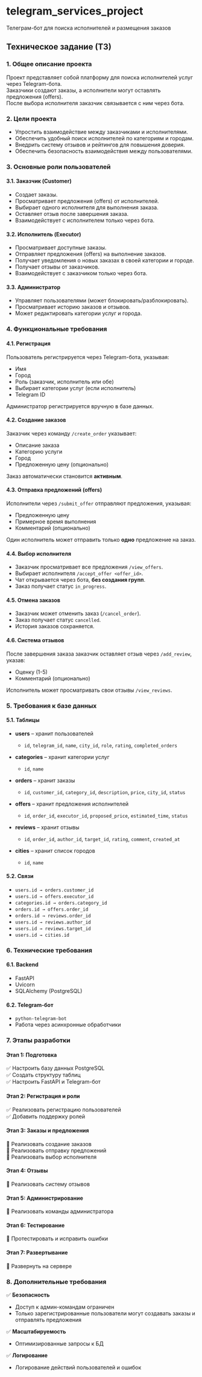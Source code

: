 # **telegram_services_project**  
Телеграм-бот для поиска исполнителей и размещения заказов  

## **Техническое задание (ТЗ)**  

### **1. Общее описание проекта**  
Проект представляет собой платформу для поиска исполнителей услуг через Telegram-бота.  
Заказчики создают заказы, а исполнители могут оставлять предложения (offers).  
После выбора исполнителя заказчик связывается с ним через бота.  

### **2. Цели проекта**  
- Упростить взаимодействие между заказчиками и исполнителями.  
- Обеспечить удобный поиск исполнителей по категориям и городам.  
- Внедрить систему отзывов и рейтингов для повышения доверия.  
- Обеспечить безопасность взаимодействия между пользователями.  

### **3. Основные роли пользователей**  

#### **3.1. Заказчик (Customer)**  
- Создает заказы.  
- Просматривает предложения (offers) от исполнителей.  
- Выбирает одного исполнителя для выполнения заказа.  
- Оставляет отзыв после завершения заказа.  
- Взаимодействует с исполнителем только через бота.  

#### **3.2. Исполнитель (Executor)**  
- Просматривает доступные заказы.  
- Отправляет предложения (offers) на выполнение заказов.  
- Получает уведомления о новых заказах в своей категории и городе.  
- Получает отзывы от заказчиков.  
- Взаимодействует с заказчиком только через бота.  

#### **3.3. Администратор**  
- Управляет пользователями (может блокировать/разблокировать).  
- Просматривает историю заказов и отзывов.  
- Может редактировать категории услуг и города.  

### **4. Функциональные требования**  

#### **4.1. Регистрация**  
Пользователь регистрируется через Telegram-бота, указывая:  
- Имя  
- Город  
- Роль (заказчик, исполнитель или обе)  
- Выбирает категории услуг (если исполнитель)  
- Telegram ID  

Администратор регистрируется вручную в базе данных.  

#### **4.2. Создание заказов**  
Заказчик через команду `/create_order` указывает:  
- Описание заказа  
- Категорию услуги  
- Город  
- Предложенную цену (опционально)  

Заказ автоматически становится **активным**.  

#### **4.3. Отправка предложений (offers)**  
Исполнители через `/submit_offer` отправляют предложения, указывая:  
- Предложенную цену  
- Примерное время выполнения  
- Комментарий (опционально)  

Один исполнитель может отправить только **одно** предложение на заказ.  

#### **4.4. Выбор исполнителя**  
- Заказчик просматривает все предложения `/view_offers`.  
- Выбирает исполнителя `/accept_offer <offer_id>`.  
- Чат открывается через бота, **без создания групп**.  
- Заказ получает статус `in_progress`.  

#### **4.5. Отмена заказов**  
- Заказчик может отменить заказ (`/cancel_order`).  
- Заказ получает статус `cancelled`.  
- История заказов сохраняется.  

#### **4.6. Система отзывов**  
После завершения заказа заказчик оставляет отзыв через `/add_review`, указав:  
- Оценку (1-5)  
- Комментарий (опционально)  

Исполнитель может просматривать свои отзывы `/view_reviews`.  

### **5. Требования к базе данных**  

#### **5.1. Таблицы**  

- **users** – хранит пользователей  
  - `id`, `telegram_id`, `name`, `city_id`, `role`, `rating`, `completed_orders`  

- **categories** – хранит категории услуг  
  - `id`, `name`  

- **orders** – хранит заказы  
  - `id`, `customer_id`, `category_id`, `description`, `price`, `city_id`, `status`  

- **offers** – хранит предложения исполнителей  
  - `id`, `order_id`, `executor_id`, `proposed_price`, `estimated_time`, `status`  

- **reviews** – хранит отзывы  
  - `id`, `order_id`, `author_id`, `target_id`, `rating`, `comment`, `created_at`  

- **cities** – хранит список городов  
  - `id`, `name`  

#### **5.2. Связи**  
- `users.id → orders.customer_id`  
- `users.id → offers.executor_id`  
- `categories.id → orders.category_id`  
- `orders.id → offers.order_id`  
- `orders.id → reviews.order_id`  
- `users.id → reviews.author_id`  
- `users.id → reviews.target_id`  
- `users.id → cities.id`  

### **6. Технические требования**  

#### **6.1. Backend**  
- FastAPI  
- Uvicorn  
- SQLAlchemy (PostgreSQL)  

#### **6.2. Telegram-бот**  
- `python-telegram-bot`  
- Работа через асинхронные обработчики  

### **7. Этапы разработки**  

#### **Этап 1: Подготовка**  
✅ Настроить базу данных PostgreSQL  
✅ Создать структуру таблиц  
✅ Настроить FastAPI и Telegram-бот  

#### **Этап 2: Регистрация и роли**  
✅ Реализовать регистрацию пользователей  
✅ Добавить поддержку ролей  

#### **Этап 3: Заказы и предложения**  
🔄 Реализовать создание заказов  
🔄 Реализовать отправку предложений  
🔄 Реализовать выбор исполнителя  

#### **Этап 4: Отзывы**  
🔄 Реализовать систему отзывов  

#### **Этап 5: Администрирование**  
🔄 Реализовать команды администратора  

#### **Этап 6: Тестирование**  
🔄 Протестировать и исправить ошибки  

#### **Этап 7: Развертывание**  
🔄 Развернуть на сервере  

### **8. Дополнительные требования**  
✅ **Безопасность**  
- Доступ к админ-командам ограничен  
- Только зарегистрированные пользователи могут создавать заказы и отправлять предложения  

✅ **Масштабируемость**  
- Оптимизированные запросы к БД  

✅ **Логирование**  
- Логирование действий пользователей и ошибок